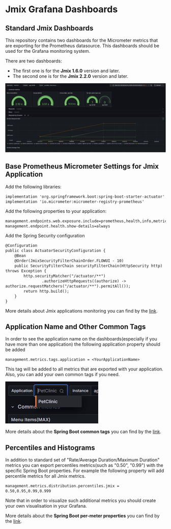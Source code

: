 <h1>Jmix Grafana Dashboards</h1>
<h2>Standard Jmix Dashboards</h2>

This repository contains two dashboards for the Micrometer metrics that are exporting for the Prometheus datasource.
This dashboards should be used for the Grafana monitoring system.

There are two dashboards:
<ul>
    <li>The first one is for the <b>Jmix 1.6.0</b> version and later.</li>
    <li>The second one is for the <b>Jmix 2.2.0</b> version and later.</li>
</ul>
<img src="images/jmix_dashboard.png" alt="Jmix Dashboard"/>

<h2>Base Prometheus Micrometer Settings for Jmix Application</h2>

Add the following libraries:
```
implementation 'org.springframework.boot:spring-boot-starter-actuator'
implementation 'io.micrometer:micrometer-registry-prometheus'
```
Add the following properties to your application:
```
management.endpoints.web.exposure.include=prometheus,health,info,metrics
management.endpoint.health.show-details=always
```
Add the Spring Security configuration

```
@Configuration
public class ActuatorSecurityConfiguration {
    @Bean
    @Order(JmixSecurityFilterChainOrder.FLOWUI - 10)
    public SecurityFilterChain securityFilterChain(HttpSecurity http) throws Exception {
        http.securityMatcher("/actuator/**")
                .authorizeHttpRequests((authorize) -> authorize.requestMatchers("/actuator/**").permitAll());
        return http.build();
    }
}
```

More details about Jmix applications monitoring you can find by the <a href="https://habr.com/ru/companies/haulmont/articles/825402/">link</a>. 

<h2>Application Name and Other Common Tags</h2>
In order to see the application name on the dashboards(especially if you have more than one application) the following application property should be added

```
management.metrics.tags.application = <YourApplicationName>
```
This tag will be added to all metrics that are exported with your application. Also, you can add your own common tags if you need.

<img src="images/applications_list.png" alt="Applications list"/>

More details about the <b>Spring Boot common tags</b> you can find by the <a href="https://docs.spring.io/spring-boot/reference/actuator/metrics.html#actuator.metrics.customizing.common-tags">link</a>.

<h2>Percentiles and Histograms</h2>

In addition to standard set of "Rate/Average Duration/Maximum Duration" metrics you can export percentiles metrics(such as "0.50", "0.99") with the specific Spring Boot properties.
For example the following property will add percentile metrics for all Jmix metrics.

```
management.metrics.distribution.percentiles.jmix = 0.50,0.95,0.99,0.999
```
Note that in order to visualize such additional metrics you should create your own visualisation in your Grafana.

More details about the <b>Spring Boot per-meter properties</b> you can find by the <a href="https://docs.spring.io/spring-boot/reference/actuator/metrics.html#actuator.metrics.customizing.per-meter-properties">link</a>. 




